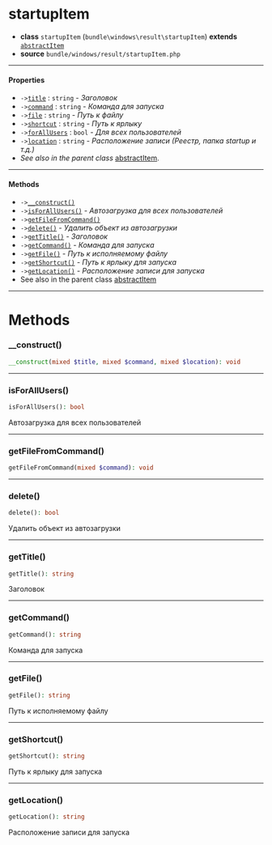 # startupItem

- **class** `startupItem` (`bundle\windows\result\startupItem`) **extends** [`abstractItem`](classes/bundle/windows/result/abstractItem.md)
- **source** `bundle/windows/result/startupItem.php`

---

#### Properties

- `->`[`title`](#prop-title) : `string` - _Заголовок_
- `->`[`command`](#prop-command) : `string` - _Команда для запуска_
- `->`[`file`](#prop-file) : `string` - _Путь к файлу_
- `->`[`shortcut`](#prop-shortcut) : `string` - _Путь к ярлыку_
- `->`[`forAllUsers`](#prop-forallusers) : `bool` - _Для всех пользователей_
- `->`[`location`](#prop-location) : `string` - _Расположение записи (Реестр, папка startup и т.д.)_
- *See also in the parent class* [abstractItem](classes/bundle/windows/result/abstractItem.md).

---

#### Methods

- `->`[`__construct()`](#method-__construct)
- `->`[`isForAllUsers()`](#method-isforallusers) - _Автозагрузка для всех пользователей_
- `->`[`getFileFromCommand()`](#method-getfilefromcommand)
- `->`[`delete()`](#method-delete) - _Удалить объект из автозагрузки_
- `->`[`getTitle()`](#method-gettitle) - _Заголовок_
- `->`[`getCommand()`](#method-getcommand) - _Команда для запуска_
- `->`[`getFile()`](#method-getfile) - _Путь к исполняемому файлу_
- `->`[`getShortcut()`](#method-getshortcut) - _Путь к ярлыку для запуска_
- `->`[`getLocation()`](#method-getlocation) - _Расположение записи для запуска_
- See also in the parent class [abstractItem](classes/bundle/windows/result/abstractItem.md)

---
# Methods

<a name="method-__construct"></a>

### __construct()
```php
__construct(mixed $title, mixed $command, mixed $location): void
```

---

<a name="method-isforallusers"></a>

### isForAllUsers()
```php
isForAllUsers(): bool
```
Автозагрузка для всех пользователей

---

<a name="method-getfilefromcommand"></a>

### getFileFromCommand()
```php
getFileFromCommand(mixed $command): void
```

---

<a name="method-delete"></a>

### delete()
```php
delete(): bool
```
Удалить объект из автозагрузки

---

<a name="method-gettitle"></a>

### getTitle()
```php
getTitle(): string
```
Заголовок

---

<a name="method-getcommand"></a>

### getCommand()
```php
getCommand(): string
```
Команда для запуска

---

<a name="method-getfile"></a>

### getFile()
```php
getFile(): string
```
Путь к исполняемому файлу

---

<a name="method-getshortcut"></a>

### getShortcut()
```php
getShortcut(): string
```
Путь к ярлыку для запуска

---

<a name="method-getlocation"></a>

### getLocation()
```php
getLocation(): string
```
Расположение записи для запуска